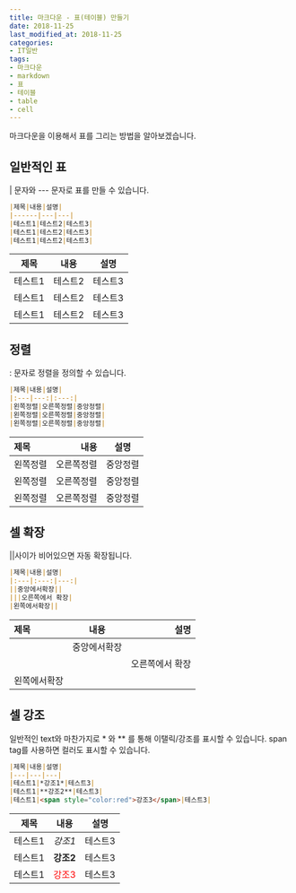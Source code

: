 ```yaml
---
title: 마크다운 - 표(테이블) 만들기
date: 2018-11-25
last_modified_at: 2018-11-25
categories:
- IT일반
tags:
- 마크다운
- markdown
- 표
- 테이블
- table
- cell
---
```


마크다운을 이용해서 표를 그리는 방법을 알아보겠습니다.

## 일반적인 표

| 문자와 --- 문자로 표를 만들 수 있습니다.

```markdown
|제목|내용|설명|
|------|---|---|
|테스트1|테스트2|테스트3|
|테스트1|테스트2|테스트3|
|테스트1|테스트2|테스트3|
```

|제목|내용|설명|
|------|---|---|
|테스트1|테스트2|테스트3|
|테스트1|테스트2|테스트3|
|테스트1|테스트2|테스트3|

## 정렬

: 문자로 정렬을 정의할 수 있습니다.

```markdown
|제목|내용|설명|
|:---|---:|:---:|
|왼쪽정렬|오른쪽정렬|중앙정렬|
|왼쪽정렬|오른쪽정렬|중앙정렬|
|왼쪽정렬|오른쪽정렬|중앙정렬|
```

|제목|내용|설명|
|:---|---:|:---:|
|왼쪽정렬|오른쪽정렬|중앙정렬|
|왼쪽정렬|오른쪽정렬|중앙정렬|
|왼쪽정렬|오른쪽정렬|중앙정렬|

## 셀 확장

||사이가 비어있으면 자동 확장됩니다.

```markdown
|제목|내용|설명|
|:---|:---:|---:|
||중앙에서확장||
|||오른쪽에서 확장|
|왼쪽에서확장||
```

|제목|내용|설명|
|:---|:---:|---:|
||중앙에서확장||
|||오른쪽에서 확장|
|왼쪽에서확장||

## 셀 강조

일반적인 text와 마찬가지로 * 와 ** 를 통해 이탤릭/강조를 표시할 수 있습니다.
span tag를 사용하면 컬러도 표시할 수 있습니다.

```markdown
|제목|내용|설명|
|---|---|---|
|테스트1|*강조1*|테스트3|
|테스트1|**강조2**|테스트3|
|테스트1|<span style="color:red">강조3</span>|테스트3|
```

|제목|내용|설명|
|---|---|---|
|테스트1|*강조1*|테스트3|
|테스트1|**강조2**|테스트3|
|테스트1|<span style="color:red">강조3</span>|테스트3|

